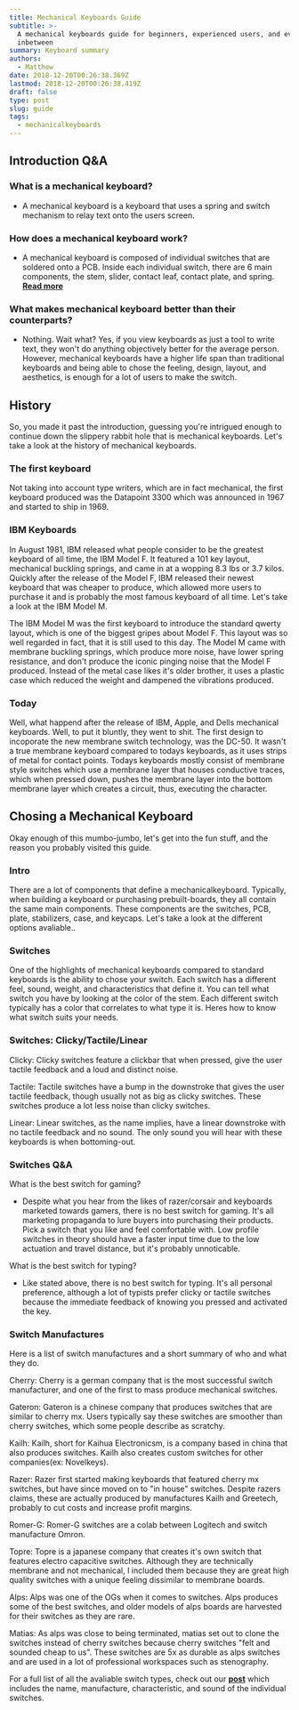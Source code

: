 ```yaml
---
title: Mechanical Keyboards Guide
subtitle: >-
  A mechanical keyboards guide for beginners, experienced users, and everyone  
  inbetween
summary: Keyboard summary
authors:
  - Matthew
date: 2018-12-20T00:26:38.369Z
lastmod: 2018-12-20T00:26:38.419Z
draft: false
type: post
slug: guide
tags:
  - mechanicalkeyboards
---
```

## Introduction Q&A

### What is a mechanical keyboard? ###
* A mechanical keyboard is a keyboard that uses a spring and switch mechanism to relay text onto the users screen.

### How does a mechanical keyboard work? ###
* A mechanical keyboard is composed of individual switches that are soldered onto a PCB. Inside each individual switch, there are 6 main components, the stem, slider, contact leaf, contact plate, and spring. **[Read more](#)**

### What makes mechanical keyboard better than their counterparts? ###
* Nothing. Wait what? Yes, if you view keyboards as just a tool to write text, they won't do anything objectively better for the average person. However, mechanical keyboards have a higher life span than traditional keyboards and being able to chose the feeling, design, layout, and aesthetics, is enough for a lot of users to make the switch.

## History ##
So, you made it past the introduction, guessing you're intrigued enough to continue down the slippery rabbit hole that is mechanical keyboards. Let's take a look at the history of mechanical keyboards.

### The first keyboard ###
Not taking into account type writers, which are in fact mechanical, the first keyboard produced was the Datapoint 3300 which was announced in 1967 and started to ship in 1969.

### IBM Keyboards ###
In August 1981, IBM released what people consider to be the greatest keyboard of all time, the IBM Model F. It featured a 101 key layout, mechanical buckling springs, and came in at a wopping 8.3 lbs or 3.7 kilos. Quickly after the release of the Model F, IBM released their newest keyboard that was cheaper to produce, which allowed more users to purchase it and is probably the most famous keyboard of all time. Let's take a look at the IBM Model M. 

The IBM Model M was the first keyboard to introduce the standard qwerty layout, which is one of the biggest gripes about Model F. This layout was so well regarded in fact, that it is still used to this day. The Model M came with membrane buckling springs, which produce more noise, have lower spring resistance, and don't produce the iconic pinging noise that the Model F produced. Instead of the metal case likes it's older brother, it uses a plastic case which reduced the weight and dampened the vibrations produced.

### Today ###
Well, what happend after the release of IBM, Apple, and Dells mechanical keyboards. Well, to put it bluntly, they went to shit. The first design to incoporate the new membrane switch technology, was the DC-50. It wasn't a true membrane keyboard compared to todays keyboards, as it uses strips of metal for contact points. Todays keyboards mostly consist of membrane style switches which use a membrane layer that houses conductive traces, which when pressed down, pushes the membrane layer into the bottom membrane layer which creates a circuit, thus, executing the character.

## Chosing a Mechanical Keyboard ##
Okay enough of this mumbo-jumbo, let's get into the fun stuff, and the reason you probably visited this guide.

### Intro ###
There are a lot of components that define a mechanicalkeyboard. Typically, when building a keyboard or purchasing prebuilt-boards, they all contain the same main components. These components are the switches, PCB, plate, stabilizers, case, and keycaps. Let's take a look at the different options avaliable..

### Switches ###
One of the highlights of mechanical keyboards compared to standard keyboards is the ability to chose your switch. Each switch has a different feel, sound, weight, and characteristics that define it. You can tell what switch you have by looking at the color of the stem. Each different switch typically has a color that correlates to what type it is. Heres how to know what switch suits your needs.

### Switches: Clicky/Tactile/Linear ###

Clicky: 
Clicky switches feature a clickbar that when pressed, give the user tactile feedback and a loud and distinct noise.

Tactile:
Tactile switches have a bump in the downstroke that gives the user tactile feedback, though usually not as big as clicky switches. These switches produce a lot less noise than clicky switches.

Linear:
Linear switches, as the name implies, have a linear downstroke with no tactile feedback and no sound. The only sound you will hear with these keyboards is when bottoming-out.

### Switches Q&A ###

What is the best switch for gaming?

* Despite what you hear from the likes of razer/corsair and keyboards marketed towards gamers, there is no best switch for gaming. It's all marketing propaganda to lure buyers into purchasing their products. Pick a switch that you like and feel comfortable with. Low profile switches in theory should have a faster input time due to the low actuation and travel distance, but it's probably unnoticable.

What is the best switch for typing?

* Like stated above, there is no best switch for typing. It's all personal preference, although a lot of typists prefer clicky or tactile switches because the immediate feedback of knowing you pressed and activated the key.

### Switch Manufactures
Here is a list of switch manufactures and a short summary of who and what they do.

Cherry:
Cherry is a german company that is the most successful switch manufacturer, and one of the first to mass produce mechanical switches.

Gateron: Gateron is a chinese company that produces switches that are similar to cherry mx. Users typically say these switches are smoother than cherry switches, which some people describe as scratchy.

Kailh: Kailh, short for Kaihua Electronicsm, is a company based in china that also produces switches. Kailh also creates custom switches for other companies(ex: Novelkeys).

Razer: Razer first started making keyboards that featured cherry mx switches, but have since moved on to "in house" switches. Despite razers claims, these are actually produced by manufactures Kailh and Greetech, probably to cut costs and increase profit margins.

Romer-G: Romer-G switches are a colab between Logitech and switch manufacture Omron.

Topre: Topre is a japanese company that creates it's own switch that features electro capacitive switches. Although they are technically membrane and not mechanical, I included them because they are great high quality switches with a unique feeling dissimilar to membrane boards.

Alps: Alps was one of the OGs when it comes to switches. Alps produces some of the best switches, and older models of alps boards are harvested for their switches as they are rare.

Matias: As alps was close to being terminated, matias set out to clone the switches instead of cherry switches because cherry switches "felt and sounded cheap to us". These switches are 5x as durable as alps switches and are used in a lot of professional workspaces such as stenography.

For a full list of all the avaliable switch types, check out our **[post](#)** which includes the name, manufacture, characteristic, and sound of the individual switches.
